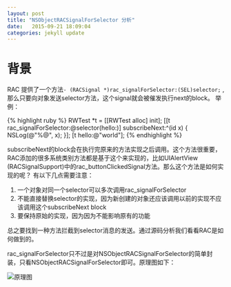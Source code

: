 ```yaml
---
layout: post
title: "NSObjectRACSignalForSelector 分析"
date:   2015-09-21 18:09:04
categories: jekyll update
---
```



# 背景
RAC 提供了一个方法```- (RACSignal *)rac_signalForSelector:(SEL)selector;``` ,那么只要向对象发送selector方法，这个signal就会被催发执行next的block。
举例：

{% highlight ruby %}
RWTest *t = [[RWTest alloc] init];
[[t rac_signalForSelector:@selector(hello:)] subscribeNext:^(id x) {
    NSLog(@"%@", x);
}];
[t hello:@"world"];
{% endhighlight %}

subscribeNext的block会在执行完原来的方法实现之后调用。这个方法很重要，RAC添加的很多系统类别方法都是基于这个来实现的，比如UIAlertView (RACSignalSupport)中的rac_buttonClickedSignal方法。那么这个方法是如何实现的呢？
有以下几点需要注意：

1. 一个对象对同一个selector可以多次调用rac_signalForSelector
2. 不能直接替换selector的实现，因为新创建的对象还应该调用以前的实现不应该调用这个subscribeNext block
3. 要保持原始的实现，因为因为不能影响原有的功能

总之要找到一种方法拦截到selector消息的发送。通过源码分析我们看看RAC是如何做到的。

rac_signalForSelector只不过是对NSObjectRACSignalForSelector的简单封装，只看NSObjectRACSignalForSelector即可。原理图如下：

![原理图](http://7xlvwi.com1.z0.glb.clouddn.com/RAC%20selector.jpg)
